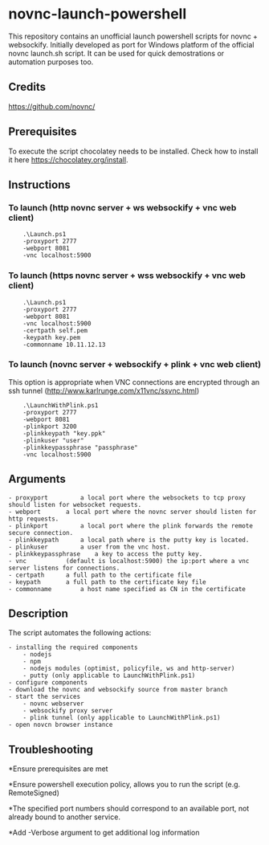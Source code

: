 # novnc-launch-powershell
This repository contains an unofficial launch powershell scripts for novnc + websockify.
Initially developed as port for Windows platform of the official novnc launch.sh script.
It can be used for quick demostrations or automation purposes too.

## Credits
https://github.com/novnc/

## Prerequisites
To execute the script chocolatey needs to be installed. Check how to install it here https://chocolatey.org/install.

## Instructions
### To launch (http novnc server + ws websockify + vnc web client)

        .\Launch.ps1
		-proxyport 2777
		-webport 8081
		-vnc localhost:5900
### To launch (https novnc server + wss websockify + vnc web client)

        .\Launch.ps1 
		-proxyport 2777
		-webport 8081
		-vnc localhost:5900
		-certpath self.pem
		-keypath key.pem
		-commonname 10.11.12.13
		
### To launch (novnc server + websockify + plink + vnc web client)
This option is appropriate when VNC connections are encrypted through an ssh tunnel (http://www.karlrunge.com/x11vnc/ssvnc.html)

        .\LaunchWithPlink.ps1
		-proxyport 2777
		-webport 8081
		-plinkport 3200
		-plinkkeypath "key.ppk"
		-plinkuser "user"
		-plinkkeypassphrase "passphrase"
		-vnc localhost:5900                
	
## Arguments

	- proxyport 		a local port where the websockets to tcp proxy should listen for websocket requests.
	- webport 		a local port where the novnc server should listen for http requests.
	- plinkport 		a local port where the plink forwards the remote secure connection.
	- plinkkeypath	 	a local path where is the putty key is located.
	- plinkuser 		a user from the vnc host.
	- plinkkeypassphrase 	a key to access the putty key.
	- vnc 			(default is localhost:5900) the ip:port where a vnc server listens for connections. 
	- certpath		a full path to the certificate file
	- keypath		a full path to the certificate key file
	- commonname		a host name specified as CN in the certificate

## Description
The script automates the following actions: 

	- installing the required components
		- nodejs
		- npm
		- nodejs modules (optimist, policyfile, ws and http-server)
		- putty (only applicable to LaunchWithPlink.ps1)
	- configure components
	- download the novnc and websockify source from master branch
	- start the services
		- novnc webserver
		- websockify proxy server
		- plink tunnel (only applicable to LaunchWithPlink.ps1)
	- open novcn browser instance
	
## Troubleshooting
*Ensure prerequisites are met

*Ensure powershell execution policy, allows you to run the script (e.g. RemoteSigned)

*The specified port numbers should correspond to an available port, not already bound to another service.

*Add -Verbose argument to get additional log information

